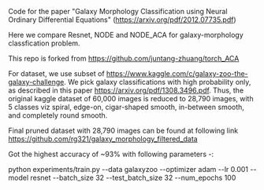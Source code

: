 Code for the paper "Galaxy Morphology Classification using Neural Ordinary Differential Equations" (https://arxiv.org/pdf/2012.07735.pdf)

Here we compare Resnet, NODE and NODE_ACA for galaxy-morphology classfication problem.

This repo is forked from https://github.com/juntang-zhuang/torch_ACA

For dataset, we use subset of https://www.kaggle.com/c/galaxy-zoo-the-galaxy-challenge. We pick galaxy classifications with high probability only, as described in this paper https://arxiv.org/pdf/1308.3496.pdf. Thus, the original kaggle dataset of 60,000 images is reduced to 28,790 images, with 5 classes viz spiral, edge-on, cigar-shaped smooth, in-between smooth, and completely round smooth.

Final pruned dataset with 28,790 images can be found at following link https://github.com/rg321/galaxy_morphology_filtered_data

Got the highest accuracy of ~93% with following parameters -:

python experiments/train.py  --data galaxyzoo --optimizer adam --lr 0.001  --model resnet  --batch_size 32 --test_batch_size 32 --num_epochs 100







